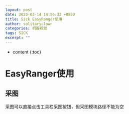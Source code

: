 ```yaml
---
layout: post
date: 2023-03-14 14:56:32 +0800
title: Sick EasyRanger使用
author: solitaryclown
categories: 机器视觉
tags: SICK
excerpt: ""
---
```

* content
{:toc}




# EasyRanger使用
## 采图
采图可以直接点击工具栏采图按钮，但采图模块路径不能为空

